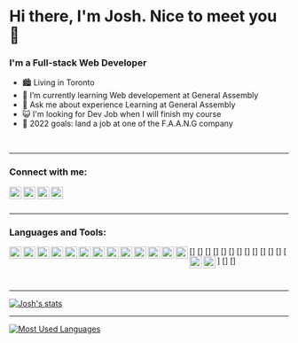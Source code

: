 # Hi there, I'm Josh. Nice to meet you 👋

### I'm a Full-stack Web Developer

- 🏙️ Living in Toronto
- 🌱 I’m currently learning Web developement at General Assembly
- 💬 Ask me about experience Learning at General Assembly
- 😺 I'm looking for Dev Job when I will finish my course
- 🥰 2022 goals: land a job at one of the F.A.A.N.G company

<br />

---

### Connect with me:

[<img align="left" alt="linkedin" width="22px" src="https://cdn.jsdelivr.net/npm/simple-icons@3.13.0/icons/linkedin.svg" />][linkedin]
[<img align="left" alt="instagram" width="22px" src="https://cdn.jsdelivr.net/npm/simple-icons@3.13.0/icons/instagram.svg" />][instagram]
[<img align="left" alt="twitter" width="22px" src="https://cdn.jsdelivr.net/npm/simple-icons@3.13.0/icons/twitter.svg" />][twitter]
[<img align="left" alt="facebook" width="22px" src="https://cdn.jsdelivr.net/npm/simple-icons@3.13.0/icons/facebook.svg" />][facebook]

<br />
<br />

---

### Languages and Tools:

[<img align="left" alt="visualstudio" width="22px" src="" />]
[<img align="left" alt="git" width="22px" src="" />]
[<img align="left" alt="github" width="22px" src="" />]
[<img align="left" alt="terminal" width="22px" src="" />]
[<img align="left" alt="html" width="22px" src="" />]
[<img align="left" alt="css" width="22px" src="" />]
[<img align="left" alt="sass" width="22px" src="" />]
[<img align="left" alt="javascript" width="22px" src="" />]
[<img align="left" alt="typescript" width="22px" src="" />]
[<img align="left" alt="react" width="22px" src="" />]
[<img align="left" alt="nodejs" width="22px" src="" />]
[<img align="left" alt="express" width="22px" src="" />]
[<img align="left" alt="python" width="22px" src="" />]
[<img align="left" alt="django" width="22px" src="" />]
[<img align="left" alt="mongo" width="22px" src="" />]

<br />

---

[![Josh's stats](https://github-readme-stats.vercel.app/api?username=josh-normal&hide=prs,issues&count_private=true&show_icons=true&theme=midnight-purple)](https://github.com/josh-normal/github-readme-stats)

---

[![Most Used Languages](https://github-readme-stats.vercel.app/api/top-langs/?username=josh-normal&layout=compact&theme=midnight-purple)](https://github.com/anuraghazra/github-readme-stats)

[linkedin]: https://www.linkedin.com/in/josh-nguyen-1120/
[instagram]: https://www.instagram.com/josh_nguyen_2000/
[twitter]: https://twitter.com/J0sh_0gi1w
[facebook]: https://www.facebook.com/josh.phuoc.nguyen/
